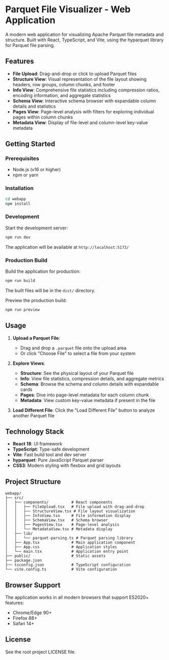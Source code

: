 # Parquet File Visualizer - Web Application

A modern web application for visualizing Apache Parquet file metadata and structure. Built with React, TypeScript, and Vite, using the hyparquet library for Parquet file parsing.

## Features

- **File Upload**: Drag-and-drop or click to upload Parquet files
- **Structure View**: Visual representation of the file layout showing headers, row groups, column chunks, and footer
- **Info View**: Comprehensive file statistics including compression ratios, encoding information, and aggregate statistics
- **Schema View**: Interactive schema browser with expandable column details and statistics
- **Pages View**: Page-level analysis with filters for exploring individual pages within column chunks
- **Metadata View**: Display of file-level and column-level key-value metadata

## Getting Started

### Prerequisites

- Node.js (v16 or higher)
- npm or yarn

### Installation

```bash
cd webapp
npm install
```

### Development

Start the development server:

```bash
npm run dev
```

The application will be available at `http://localhost:5173/`

### Production Build

Build the application for production:

```bash
npm run build
```

The built files will be in the `dist/` directory.

Preview the production build:

```bash
npm run preview
```

## Usage

1. **Upload a Parquet File**:
   - Drag and drop a `.parquet` file onto the upload area
   - Or click "Choose File" to select a file from your system

2. **Explore Views**:
   - **Structure**: See the physical layout of your Parquet file
   - **Info**: View file statistics, compression details, and aggregate metrics
   - **Schema**: Browse the schema and column details with expandable cards
   - **Pages**: Dive into page-level metadata for each column chunk
   - **Metadata**: View custom key-value metadata if present in the file

3. **Load Different File**: Click the "Load Different File" button to analyze another Parquet file

## Technology Stack

- **React 18**: UI framework
- **TypeScript**: Type-safe development
- **Vite**: Fast build tool and dev server
- **hyparquet**: Pure JavaScript Parquet parser
- **CSS3**: Modern styling with flexbox and grid layouts

## Project Structure

```
webapp/
├── src/
│   ├── components/          # React components
│   │   ├── FileUpload.tsx   # File upload with drag-and-drop
│   │   ├── StructureView.tsx # File layout visualization
│   │   ├── InfoView.tsx     # File information display
│   │   ├── SchemaView.tsx   # Schema browser
│   │   ├── PagesView.tsx    # Page-level analysis
│   │   └── MetadataView.tsx # Metadata display
│   ├── lib/
│   │   └── parquet-parsing.ts # Parquet parsing library
│   ├── App.tsx              # Main application component
│   ├── App.css              # Application styles
│   └── main.tsx             # Application entry point
├── public/                  # Static assets
├── package.json
├── tsconfig.json            # TypeScript configuration
└── vite.config.ts           # Vite configuration
```

## Browser Support

The application works in all modern browsers that support ES2020+ features:
- Chrome/Edge 90+
- Firefox 88+
- Safari 14+

## License

See the root project LICENSE file.
